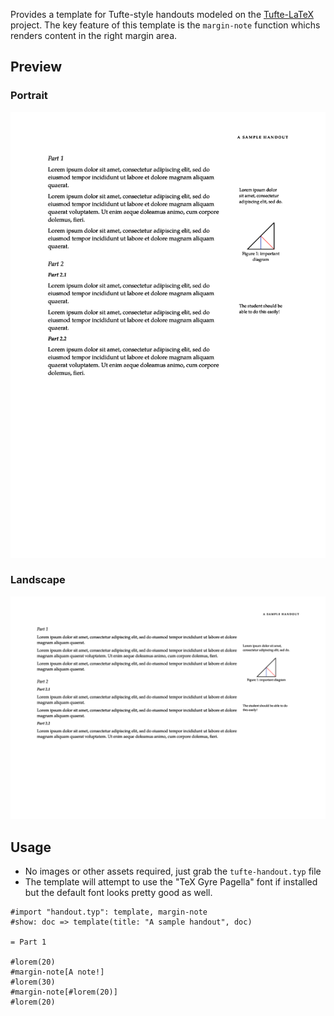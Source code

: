 Provides a template for Tufte-style handouts modeled on the [Tufte-LaTeX](https://github.com/Tufte-LaTeX/tufte-latex) project.
The key feature of this template is the `margin-note` function whichs renders content in the right margin area.

## Preview
### Portrait
![portrait preview](images/preview_portrait.png)

### Landscape
![lanscape preview](images/preview_landscape.png)

## Usage
* No images or other assets required, just grab the `tufte-handout.typ` file
* The template will attempt to use the "TeX Gyre Pagella" font if installed but the default font looks pretty good as well.

```typst
#import "handout.typ": template, margin-note
#show: doc => template(title: "A sample handout", doc)

= Part 1

#lorem(20)
#margin-note[A note!]
#lorem(30)
#margin-note[#lorem(20)]
#lorem(20)
```
